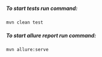 ##### To start tests run command:

`mvn clean test`


##### To start allure report run command:

`mvn allure:serve`